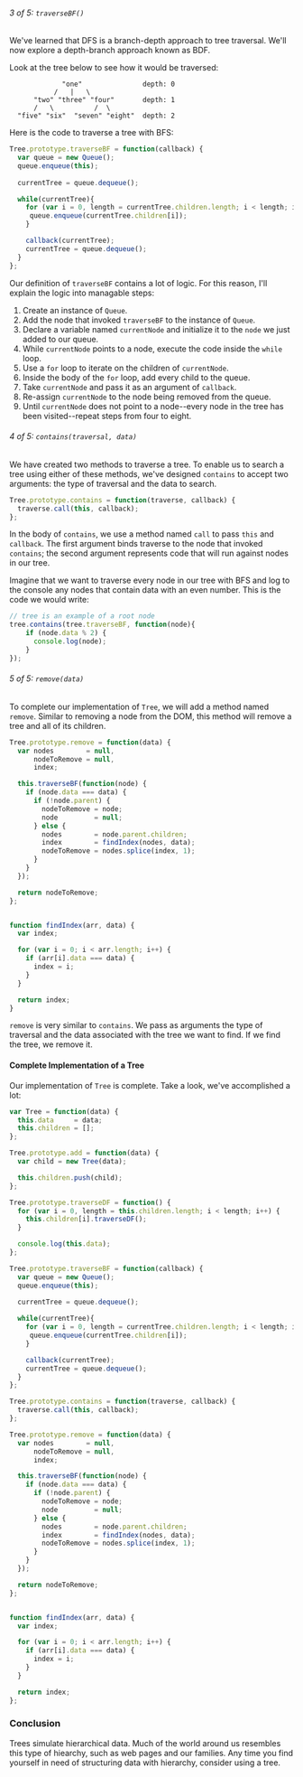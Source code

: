 ###### 3 of 5: `traverseBF()`
We've learned that DFS is a branch-depth approach to tree traversal. We'll now explore a depth-branch approach known as BDF. 

Look at the tree below to see how it would be traversed:

                 "one"               depth: 0
               /   |   \
          "two" "three" "four"       depth: 1
          /   \          /  \
      "five" "six"  "seven" "eight"  depth: 2

Here is the code to traverse a tree with BFS: 

```javascript
Tree.prototype.traverseBF = function(callback) {
  var queue = new Queue();
  queue.enqueue(this);
  
  currentTree = queue.dequeue();

  while(currentTree){
    for (var i = 0, length = currentTree.children.length; i < length; i++) {
     queue.enqueue(currentTree.children[i]);
    }

    callback(currentTree);
    currentTree = queue.dequeue();
  }
};
```

Our definition of `traverseBF` contains a lot of logic. For this reason, I'll explain the logic into managable steps: 

1. Create an instance of `Queue`.
2. Add the node that invoked `traverseBF` to the instance of `Queue`. 
3. Declare a variable named `currentNode` and initialize it to the `node` we just added to our queue. 
4. While `currentNode` points to a node, execute the code inside the `while` loop. 
5. Use a `for` loop to iterate on the children of `currentNode`.
6. Inside the body of the `for` loop, add every child to the queue. 
7. Take `currentNode` and pass it as an argument of `callback`. 
8. Re-assign `currentNode` to the node being removed from the queue. 
9. Until `currentNode` does not point to a node--every node in the tree has been visited--repeat steps from four to eight.

###### 4 of 5: `contains(traversal, data)`
We have created two methods to traverse a tree. To enable us to search a tree using either of these methods, we've designed `contains` to accept two arguments: the type of traversal and the data to search. 

```javascript
Tree.prototype.contains = function(traverse, callback) {
  traverse.call(this, callback);
};
```

In the body of `contains`, we use a method named `call` to pass `this` and `callback`. The first argument binds traverse to the node that invoked `contains`; the second argument represents code that will run against nodes in our tree. 

Imagine that we want to traverse every node in our tree with BFS and log to the console any nodes that contain data with an even number. This is the code we would write:

```javascript
// tree is an example of a root node
tree.contains(tree.traverseBF, function(node){
    if (node.data % 2) {
      console.log(node);
    }
});
```

###### 5 of 5: `remove(data)`
To complete our implementation of `Tree`, we will add a method named `remove`. Similar to removing a node from the DOM, this method will remove a tree and all of its children.

```javascript
Tree.prototype.remove = function(data) {
  var nodes        = null,
      nodeToRemove = null,
      index;

  this.traverseBF(function(node) {
    if (node.data === data) {
      if (!node.parent) {
        nodeToRemove = node;
        node         = null;
      } else {
        nodes        = node.parent.children;
        index        = findIndex(nodes, data);
        nodeToRemove = nodes.splice(index, 1);
      }
    }
  });

  return nodeToRemove;
};


function findIndex(arr, data) {
  var index;

  for (var i = 0; i < arr.length; i++) {
    if (arr[i].data === data) {
      index = i; 
    }
  }

  return index;
}
```

`remove` is very similar to `contains`. We pass as arguments the type of traversal and the data associated with the tree we want to find. If we find the tree, we remove it. 

#### Complete Implementation of a Tree
Our implementation of `Tree` is complete. Take a look, we've accomplished a lot: 

```javascript
var Tree = function(data) {
  this.data     = data;
  this.children = [];
};

Tree.prototype.add = function(data) {
  var child = new Tree(data);

  this.children.push(child);
};

Tree.prototype.traverseDF = function() {
  for (var i = 0, length = this.children.length; i < length; i++) {
    this.children[i].traverseDF();
  }

  console.log(this.data);
};

Tree.prototype.traverseBF = function(callback) {
  var queue = new Queue();
  queue.enqueue(this);
  
  currentTree = queue.dequeue();

  while(currentTree){
    for (var i = 0, length = currentTree.children.length; i < length; i++) {
     queue.enqueue(currentTree.children[i]);
    }

    callback(currentTree);
    currentTree = queue.dequeue();
  }
};

Tree.prototype.contains = function(traverse, callback) {
  traverse.call(this, callback);
};

Tree.prototype.remove = function(data) {
  var nodes        = null,
      nodeToRemove = null,
      index;

  this.traverseBF(function(node) {
    if (node.data === data) {
      if (!node.parent) {
        nodeToRemove = node;
        node         = null;
      } else {
        nodes        = node.parent.children;
        index        = findIndex(nodes, data);
        nodeToRemove = nodes.splice(index, 1);
      }
    }
  });

  return nodeToRemove;
};


function findIndex(arr, data) {
  var index;

  for (var i = 0; i < arr.length; i++) {
    if (arr[i].data === data) {
      index = i; 
    }
  }

  return index;
}; 
```

### Conclusion 
Trees simulate hierarchical data. Much of the world around us resembles this type of hiearchy, such as web pages and our families. Any time you find yourself in need of structuring data with hierarchy, consider using a tree. 
